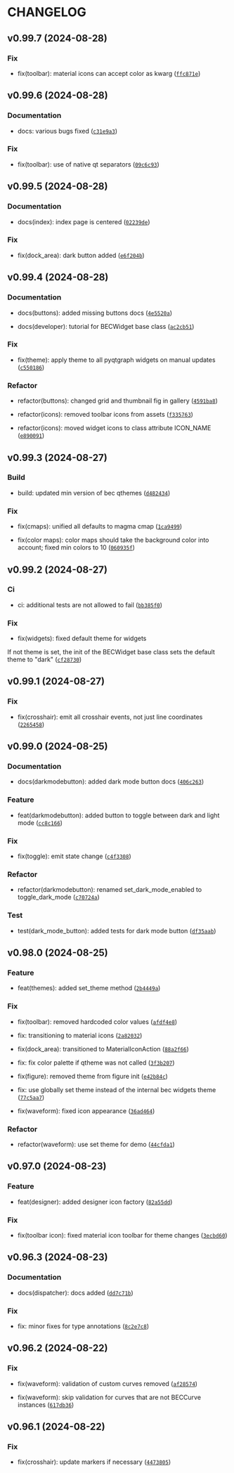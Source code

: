 # CHANGELOG

## v0.99.7 (2024-08-28)

### Fix

* fix(toolbar): material icons can accept color as kwarg ([`ffc871e`](https://gitlab.psi.ch/bec/bec_widgets/-/commit/ffc871ebbd3b68abc3e151bb8f5849e6c50e775e))

## v0.99.6 (2024-08-28)

### Documentation

* docs: various bugs fixed ([`c31e9a3`](https://gitlab.psi.ch/bec/bec_widgets/-/commit/c31e9a3aff3ee8e984674dee0965ee7f1b6e2b8f))

### Fix

* fix(toolbar): use of native qt separators ([`09c6c93`](https://gitlab.psi.ch/bec/bec_widgets/-/commit/09c6c93c397ce4a21c293f6c79106c74b2db65ca))

## v0.99.5 (2024-08-28)

### Documentation

* docs(index): index page is centered ([`02239de`](https://gitlab.psi.ch/bec/bec_widgets/-/commit/02239de0a36fcd6cbf97990b0dec1ddf7ecf6ba6))

### Fix

* fix(dock_area): dark button added ([`e6f204b`](https://gitlab.psi.ch/bec/bec_widgets/-/commit/e6f204b6aa295747a68769f43af2e549149b401a))

## v0.99.4 (2024-08-28)

### Documentation

* docs(buttons): added missing buttons docs ([`4e5520a`](https://gitlab.psi.ch/bec/bec_widgets/-/commit/4e5520aee2115d2fc0cebb3865433478a5ec8253))

* docs(developer): tutorial for BECWidget base class ([`ac2cb51`](https://gitlab.psi.ch/bec/bec_widgets/-/commit/ac2cb5197deef4d51e26ee5beb070eba3ffc210d))

### Fix

* fix(theme): apply theme to all pyqtgraph widgets on manual updates ([`c550186`](https://gitlab.psi.ch/bec/bec_widgets/-/commit/c5501860e8e07a53f4bce144d44ed39eda6290ef))

### Refactor

* refactor(buttons): changed grid and thumbnail fig in gallery ([`4591ba8`](https://gitlab.psi.ch/bec/bec_widgets/-/commit/4591ba8f73e22aba7258cad93c073f1387cb74a0))

* refactor(icons): removed toolbar icons from assets ([`f335763`](https://gitlab.psi.ch/bec/bec_widgets/-/commit/f335763280adb1d83ba31f073ce206e4cb5d15ef))

* refactor(icons): moved widget icons to class attribute ICON_NAME ([`e890091`](https://gitlab.psi.ch/bec/bec_widgets/-/commit/e890091d862e42317c7a54fc414ba37c85f268b0))

## v0.99.3 (2024-08-27)

### Build

* build: updated min version of bec qthemes ([`d482434`](https://gitlab.psi.ch/bec/bec_widgets/-/commit/d48243483ef8228cc5eb85e40a6b8f5da3b45520))

### Fix

* fix(cmaps): unified all defaults to magma cmap ([`1ca9499`](https://gitlab.psi.ch/bec/bec_widgets/-/commit/1ca9499edd334c19fe1e7aac71d3940a80a1ec95))

* fix(color maps): color maps should take the background color into account; fixed min colors to 10 ([`060935f`](https://gitlab.psi.ch/bec/bec_widgets/-/commit/060935ffc5472a958c337bf60834c5291f104ece))

## v0.99.2 (2024-08-27)

### Ci

* ci: additional tests are not allowed to fail ([`bb385f0`](https://gitlab.psi.ch/bec/bec_widgets/-/commit/bb385f07ca18904461a541b5cadde05398c84438))

### Fix

* fix(widgets): fixed default theme for widgets

If not theme is set, the init of the BECWidget base class sets the default theme to &#34;dark&#34; ([`cf28730`](https://gitlab.psi.ch/bec/bec_widgets/-/commit/cf28730515e3c2d5914e0205768734c578711e5c))

## v0.99.1 (2024-08-27)

### Fix

* fix(crosshair): emit all crosshair events, not just line coordinates ([`2265458`](https://gitlab.psi.ch/bec/bec_widgets/-/commit/2265458dcc57970db18c62619f5877d542d72e81))

## v0.99.0 (2024-08-25)

### Documentation

* docs(darkmodebutton): added dark mode button docs ([`406c263`](https://gitlab.psi.ch/bec/bec_widgets/-/commit/406c263746f0e809c1a4d98356c48f40428c23d7))

### Feature

* feat(darkmodebutton): added button to toggle between dark and light mode ([`cc8c166`](https://gitlab.psi.ch/bec/bec_widgets/-/commit/cc8c166b5c1d37e0f64c83801b2347a54a6550b6))

### Fix

* fix(toggle): emit state change ([`c4f3308`](https://gitlab.psi.ch/bec/bec_widgets/-/commit/c4f3308dc0c3e4b2064760ccd7372d71b3e49f96))

### Refactor

* refactor(darkmodebutton): renamed set_dark_mode_enabled to toggle_dark_mode ([`c70724a`](https://gitlab.psi.ch/bec/bec_widgets/-/commit/c70724a456900bcb06b040407a2c5d497e49ce77))

### Test

* test(dark_mode_button): added tests for dark mode button ([`df35aab`](https://gitlab.psi.ch/bec/bec_widgets/-/commit/df35aabff30c5d00b1c441132bd370446653741e))

## v0.98.0 (2024-08-25)

### Feature

* feat(themes): added set_theme method ([`2b4449a`](https://gitlab.psi.ch/bec/bec_widgets/-/commit/2b4449afebdda0a97f95712a1353cf40ec55c283))

### Fix

* fix(toolbar): removed hardcoded color values ([`afdf4e8`](https://gitlab.psi.ch/bec/bec_widgets/-/commit/afdf4e8782a22566932180224fa1c924d24c810f))

* fix: transitioning to material icons ([`2a82032`](https://gitlab.psi.ch/bec/bec_widgets/-/commit/2a82032644a84e38df04e2035a6aa63f4a046360))

* fix(dock_area): transitioned to MaterialIconAction ([`88a2f66`](https://gitlab.psi.ch/bec/bec_widgets/-/commit/88a2f667588e9aeb34ae556fa327898824052bc3))

* fix: fix color palette if qtheme was not called ([`3f3b207`](https://gitlab.psi.ch/bec/bec_widgets/-/commit/3f3b207295ebd406ebaeecee465c774965161b8b))

* fix(figure): removed theme from figure init ([`e42b84c`](https://gitlab.psi.ch/bec/bec_widgets/-/commit/e42b84c63650297d67feffccc02a2c2ba111ca79))

* fix: use globally set theme instead of the internal bec widgets theme ([`77c5aa7`](https://gitlab.psi.ch/bec/bec_widgets/-/commit/77c5aa741cf1f5b969a42aa878aa2965176dbf41))

* fix(waveform): fixed icon appearance ([`36ad464`](https://gitlab.psi.ch/bec/bec_widgets/-/commit/36ad4641594b67c9b789515c28f7db78a12757ee))

### Refactor

* refactor(waveform): use set theme for demo ([`44cfda1`](https://gitlab.psi.ch/bec/bec_widgets/-/commit/44cfda1c07306669c9a4e09706d95e6b91dee370))

## v0.97.0 (2024-08-23)

### Feature

* feat(designer): added designer icon factory ([`82a55dd`](https://gitlab.psi.ch/bec/bec_widgets/-/commit/82a55ddf3eafb589cb63408db1c0e7e5c9d629da))

### Fix

* fix(toolbar icon): fixed material icon toolbar for theme changes ([`3ecbd60`](https://gitlab.psi.ch/bec/bec_widgets/-/commit/3ecbd60627994417c9175364e5909710dbcdceb2))

## v0.96.3 (2024-08-23)

### Documentation

* docs(dispatcher): docs added ([`dd7c71b`](https://gitlab.psi.ch/bec/bec_widgets/-/commit/dd7c71bb1e0b7ef5398b1e1a05fc1147c772420a))

### Fix

* fix: minor fixes for type annotations ([`8c2e7c8`](https://gitlab.psi.ch/bec/bec_widgets/-/commit/8c2e7c82592ace50e4e1f47e392a0ddc988f57ae))

## v0.96.2 (2024-08-22)

### Fix

* fix(waveform): validation of custom curves removed ([`af28574`](https://gitlab.psi.ch/bec/bec_widgets/-/commit/af28574bd58457a05f1269f121db01ad627b5769))

* fix(waveform): skip validation for curves that are not BECCurve instances ([`617db36`](https://gitlab.psi.ch/bec/bec_widgets/-/commit/617db36ed4932c8a0633724079b695bc67d5c77b))

## v0.96.1 (2024-08-22)

### Fix

* fix(crosshair): update markers if necessary ([`4473805`](https://gitlab.psi.ch/bec/bec_widgets/-/commit/44738057a36f5de2bbb55affdd309f92286d4a0f))
